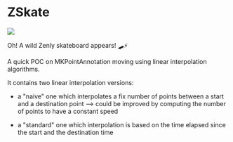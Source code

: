 # ZSkate

![](Preview.gif)

Oh! A wild Zenly skateboard appears! 🛹⚡️

A quick POC on MKPointAnnotation moving using linear interpolation algorithms.

It contains two linear interpolation versions:

- a "naive" one which interpolates a fix number of points between a start and a destination point --> could be improved by computing the number of points to have a constant speed

- a "standard" one which interpolation is based on the time elapsed since the start and the destination time